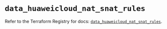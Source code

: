 # `data_huaweicloud_nat_snat_rules`

Refer to the Terraform Registry for docs: [`data_huaweicloud_nat_snat_rules`](https://registry.terraform.io/providers/huaweicloud/huaweicloud/1.71.1/docs/data-sources/nat_snat_rules).
